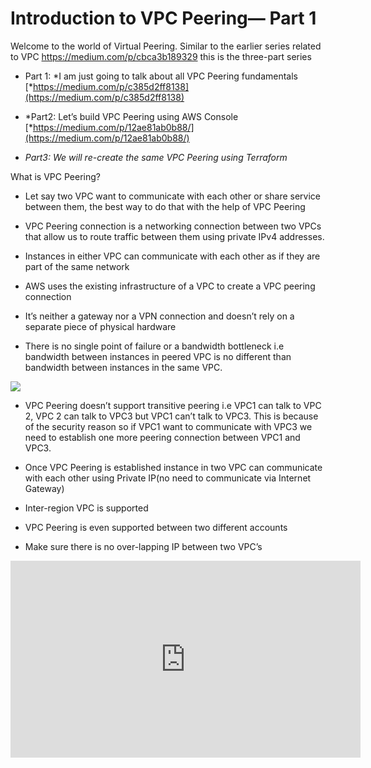
# Introduction to VPC Peering— Part 1

Welcome to the world of Virtual Peering. Similar to the earlier series related to VPC https://medium.com/p/cbca3b189329 this is the three-part series

* Part 1: *I am just going to talk about all VPC Peering fundamentals [*https://medium.com/p/c385d2ff8138](https://medium.com/p/c385d2ff8138)

* *Part2: Let’s build VPC Peering using AWS Console [*https://medium.com/p/12ae81ab0b88/](https://medium.com/p/12ae81ab0b88/)

* *Part3: We will re-create the same VPC Peering using Terraform*

What is VPC Peering?

* Let say two VPC want to communicate with each other or share service between them, the best way to do that with the help of VPC Peering

* VPC Peering connection is a networking connection between two VPCs that allow us to route traffic between them using private IPv4 addresses.

* Instances in either VPC can communicate with each other as if they are part of the same network

* AWS uses the existing infrastructure of a VPC to create a VPC peering connection

* It’s neither a gateway nor a VPN connection and doesn’t rely on a separate piece of physical hardware

* There is no single point of failure or a bandwidth bottleneck i.e bandwidth between instances in peered VPC is no different than bandwidth between instances in the same VPC.

![](https://cdn-images-1.medium.com/max/2760/1*4CSwmya2dARocLABjiwq8Q.jpeg)

* VPC Peering doesn’t support transitive peering i.e VPC1 can talk to VPC 2, VPC 2 can talk to VPC3 but VPC1 can’t talk to VPC3. This is because of the security reason so if VPC1 want to communicate with VPC3 we need to establish one more peering connection between VPC1 and VPC3.

* Once VPC Peering is established instance in two VPC can communicate with each other using Private IP(no need to communicate via Internet Gateway)

* Inter-region VPC is supported

* VPC Peering is even supported between two different accounts

* Make sure there is no over-lapping IP between two VPC’s

<center><iframe width="560" height="315" src="https://www.youtube.com/embed/Ee4YYA3fcA8" frameborder="0" allowfullscreen></iframe></center>
